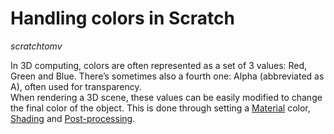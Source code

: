 # Handling colors in Scratch
*scratchtomv*  

In 3D computing, colors are often represented as a set of 3 values: Red, Green and Blue. There’s sometimes also a fourth one: Alpha (abbreviated as A), often used for transparency.  
When rendering a 3D scene, these values can be easily modified to change the final color of the object. This is done through setting a [Material](../shading/shading.md#material) color, [Shading](../shading/shading.md) and [Post-processing](./post-processing.md).